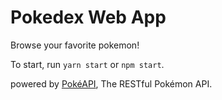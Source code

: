 # Pokedex Web App

Browse your favorite pokemon!

To start, run `yarn start` or `npm start`.

powered by [PokéAPI](https://pokeapi.co/), The RESTful Pokémon API.
